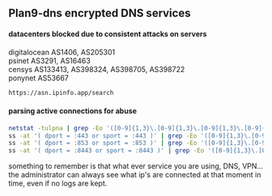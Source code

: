 ## Plan9-dns encrypted DNS services


#### datacenters blocked due to consistent attacks on servers

digitalocean AS1406, AS205301\
psinet AS3291, AS16463\
censys AS133413, AS398324, AS398705, AS398722\
ponynet AS53667

``` sh
https://asn.ipinfo.app/search
```

#### parsing active connections for abuse

```sh
netstat -tulpna | grep -Eo '([0-9]{1,3}\.[0-9]{1,3}\.[0-9]{1,3}\.[0-9]{1,3})' | cut -d '.' -f 1-4 | sort | uniq -c | sort
ss -at '( dport = :443 or sport = :443 )' | grep -Eo '([0-9]{1,3}\.[0-9]{1,3}\.[0-9]{1,3}\.[0-9]{1,3})' | cut -d '.' -f 1-3 | sort | uniq -c | sort
ss -at '( dport = :853 or sport = :853 )' | grep -Eo '([0-9]{1,3}\.[0-9]{1,3}\.[0-9]{1,3}\.[0-9]{1,3})' | cut -d '.' -f 1-3 | sort | uniq -c | sort
ss -at '( dport = :8443 or sport = :8443 )' | grep -Eo '([0-9]{1,3}\.[0-9]{1,3}\.[0-9]{1,3}\.[0-9]{1,3})' | cut -d '.' -f 1-3 | sort | uniq -c | sort
```

something to remember is that what ever service you are using, DNS, VPN...\
the administrator can always see what ip's are connected at that moment in time, even if no logs are kept.
